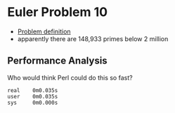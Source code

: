 Euler Problem 10
================

* [Problem definition](http://projecteuler.net/problem=10)
* apparently there are 148,933 primes below 2 million

Performance Analysis
--------------------

Who would think Perl could do this so fast?

	real    0m0.035s
	user    0m0.035s
	sys     0m0.000s

